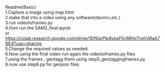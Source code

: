 Readme(Basic)<br>
1.Capture a image using map.html<br>
2.make that into a video using any software(davinci,etc.)<br>
3.run videotoframes.py<br>
4.then run the SAM2_final.ipynb<br>
or https://colab.research.google.com/drive/1Df6grPlp8xkpFlIcMIHcTyeVzRaA7NE4?usp=sharing<br>
5.Change the required values as needed<br>
6.Now using the final video run again the videotoframes.py files <br>
7.using the frames , geotagg them using step5_geotaggingframes.py <br>
8.now use step6.py for geojson files <br>
